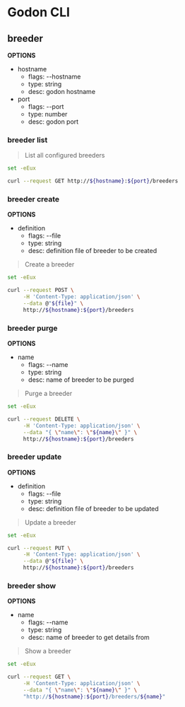 <!--
Copyright (c) 2019 Matthias Tafelmeier.

This file is part of godon

godon is free software: you can redistribute it and/or modify
it under the terms of the GNU Affero General Public License as
published by the Free Software Foundation, either version 3 of the
License, or (at your option) any later version.

godon is distributed in the hope that it will be useful,
but WITHOUT ANY WARRANTY; without even the implied warranty of
MERCHANTABILITY or FITNESS FOR A PARTICULAR PURPOSE.  See the
GNU Affero General Public License for more details.

You should have received a copy of the GNU Affero General Public License
along with this godon. If not, see <http://www.gnu.org/licenses/>.
-->
# Godon CLI

## breeder

**OPTIONS**
* hostname
    * flags: --hostname
    * type: string
    * desc: godon hostname
* port
    * flags: --port
    * type: number
    * desc: godon port

### breeder list

> List all configured breeders

~~~bash
set -eEux

curl --request GET http://${hostname}:${port}/breeders
~~~

### breeder create

**OPTIONS**
* definition
    * flags: --file
    * type: string
    * desc: definition file of breeder to be created

> Create a breeder

~~~bash
set -eEux

curl --request POST \
     -H 'Content-Type: application/json' \
     --data @"${file}" \
     http://${hostname}:${port}/breeders
~~~

### breeder purge

**OPTIONS**
* name
    * flags: --name
    * type: string
    * desc: name of breeder to be purged

> Purge a breeder

~~~bash
set -eEux

curl --request DELETE \
     -H 'Content-Type: application/json' \
     --data "{ \"name\": \"${name}\" }" \
     http://${hostname}:${port}/breeders
~~~

### breeder update

**OPTIONS**
* definition
    * flags: --file
    * type: string
    * desc: definition file of breeder to be updated

> Update a breeder

~~~bash
set -eEux

curl --request PUT \
     -H 'Content-Type: application/json' \
     --data @"${file}" \
     http://${hostname}:${port}/breeders
~~~

### breeder show

**OPTIONS**
* name
    * flags: --name
    * type: string
    * desc: name of breeder to get details from

> Show a breeder

~~~bash
set -eEux

curl --request GET \
     -H 'Content-Type: application/json' \
     --data "{ \"name\": \"${name}\" }" \
     "http://${hostname}:${port}/breeders/${name}"
~~~
